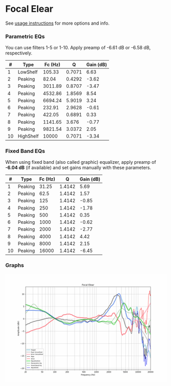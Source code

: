 # Focal Elear
See [usage instructions](https://github.com/jaakkopasanen/AutoEq#usage) for more options and info.

### Parametric EQs
You can use filters 1-5 or 1-10. Apply preamp of -6.61 dB or -6.58 dB, respectively.

|   # | Type      |   Fc (Hz) |      Q |   Gain (dB) |
|-----|-----------|-----------|--------|-------------|
|   1 | LowShelf  |    105.33 | 0.7071 |        6.63 |
|   2 | Peaking   |     82.04 | 0.4292 |       -3.62 |
|   3 | Peaking   |   3011.89 | 0.8707 |       -3.47 |
|   4 | Peaking   |   4532.86 | 1.8569 |        8.54 |
|   5 | Peaking   |   6694.24 | 5.9019 |        3.24 |
|   6 | Peaking   |    232.91 | 2.9628 |       -0.61 |
|   7 | Peaking   |    422.05 | 0.6891 |        0.33 |
|   8 | Peaking   |   1141.65 | 3.676  |       -0.77 |
|   9 | Peaking   |   9821.54 | 3.0372 |        2.05 |
|  10 | HighShelf |  10000    | 0.7071 |       -3.34 |

### Fixed Band EQs
When using fixed band (also called graphic) equalizer, apply preamp of **-6.04 dB** (if available) and set gains manually with these parameters.

|   # | Type    |   Fc (Hz) |      Q |   Gain (dB) |
|-----|---------|-----------|--------|-------------|
|   1 | Peaking |     31.25 | 1.4142 |        5.69 |
|   2 | Peaking |     62.5  | 1.4142 |        1.57 |
|   3 | Peaking |    125    | 1.4142 |       -0.85 |
|   4 | Peaking |    250    | 1.4142 |       -1.78 |
|   5 | Peaking |    500    | 1.4142 |        0.35 |
|   6 | Peaking |   1000    | 1.4142 |       -0.62 |
|   7 | Peaking |   2000    | 1.4142 |       -2.77 |
|   8 | Peaking |   4000    | 1.4142 |        4.42 |
|   9 | Peaking |   8000    | 1.4142 |        2.15 |
|  10 | Peaking |  16000    | 1.4142 |       -6.45 |

### Graphs
![](./Focal%20Elear.png)
